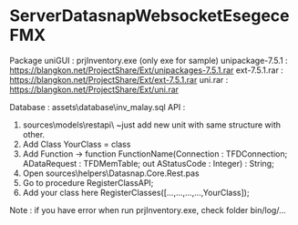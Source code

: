 # ServerDatasnapWebsocketEsegeceFMX

Package uniGUI : prjInventory.exe (only exe for sample)
unipackage-7.5.1 : https://blangkon.net/ProjectShare/Ext/unipackages-7.5.1.rar
ext-7.5.1.rar : https://blangkon.net/ProjectShare/Ext/ext-7.5.1.rar
uni.rar : https://blangkon.net/ProjectShare/Ext/uni.rar

Database : assets\database\inv_malay.sql
API : 
1. sources\models\restapi\ ~just add new unit with same structure with other.
2. Add Class YourClass = class
3. Add Function -> function FunctionName(Connection : TFDConnection; ADataRequest : TFDMemTable; out AStatusCode : Integer) : String;
4. Open sources\helpers\Datasnap.Core.Rest.pas
5. Go to procedure RegisterClassAPI;
5. Add your class here RegisterClasses([...,...,...,...,YourClass]);

Note : if you have error when run prjInventory.exe, check folder bin/log/...
